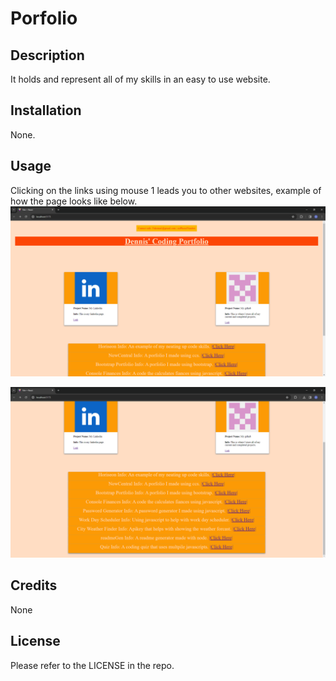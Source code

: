 # Porfolio

## Description

It holds and represent all of my skills in an easy to use website.

## Installation

None.

## Usage

Clicking on the links using mouse 1 leads you to other websites,
example of how the page looks like below.
![plot](./image/Example.png)

![plot](./image/Example1.png)

## Credits

None

## License

Please refer to the LICENSE in the repo.